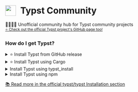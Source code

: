<h1><img alt="" height=34 valign=bottom src="https://i.imgur.com/IjWoNJM.png">&ensp;Typst Community</h1>

👨‍👩‍👧‍👦 Unofficial community hub for Typst community projects \
<sub>[⭐ Check out the official Typst project's GitHub page too!](https://github.com/typst)</sub>

### How do I get Typst?

<details><summary>⭐ Install Typst from GitHub release</summary>
<br>

1. Go to the [typst/typst latest release] page.
2. Pick the right bundle for your operating system and CPU architecture. Download it.
4. Extract the downloaded archive using `tar`, `unzip`, or your favorite extractor program.
5. Put your newly extracted `typst` binary somewhere on your `$PATH`.
  - On Linux that means someplace like `/usr/bin/typst` or `~/.local/bin/typst`.
  - On Windows that means create a new folder somewhere and [adding it to your `env:PATH`].

Now you can run `typst` in your terminal (PowerShell or `cmd`) to use Typst! 🎉

[typst/typst latest release]: https://github.com/typst/typst/releases/latest
[adding it to your `env:PATH`]: https://stackoverflow.com/a/44272417

</details>
<details><summary>⭐ Install Typst using Cargo</summary>
<br>

```sh
cargo install --git https://github.com/typst/typst typst-cli
```

[🚛 typst/typst Installation instructions](https://github.com/typst/typst#installation)

</details>
<details><summary>Install Typst using typst_install</summary>
<br>

```sh
curl -fsSL https://github.com/typst-community/typst_install/raw/main/install.sh | sh
```

[📚 typst-community/typst_install usage instructions](https://github.com/typst-community/typst_install#usage)

</details>
<details><summary>Install Typst using npm</summary>
<br>

```sh
npm install --global typst
# OR if you want to install it for the current project only
npm install --save-dev typst
# OR if you just want to run it once
npx typst
```

[📦 `typst` npm package](https://www.npmjs.com/package/typst)

</details>

[📚 Read more in the official typst/typst Installation section](https://github.com/typst/typst#installation)
